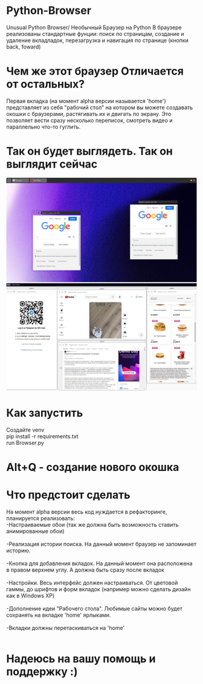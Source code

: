 # Python-Browser
Unusual Python Browser/ Необычный Браузер на Python
В браузере реализованы стандартные фунции: поиск по страницам,
создание и удаление вкладладок, перезагрузка и навигация по странице (кнопки back, foward)
# Чем же этот браузер Отличается от остальных?
Первая вкладка (на момент alpha версии называется 'home') представляет из себя "рабочий стол" 
на котором вы можете создавать окошки с браузерами, растягивать их и двигать по экрану.
Это позволяет вести сразу несколько переписок, смотреть видео и параллельно что-то гуглить.
# Так он будет выглядеть. Так он выглядит сейчас
![Image alt](https://github.com/3whalesProg/Python-Browser/blob/main/soon.png)
![Image alt](https://github.com/3whalesProg/Python-Browser/blob/main/screen.jpg)
# Как запустить
Создайте venv </br>
pip install -r requirements.txt </br>
run Browser.py
# Alt+Q - создание нового окошка
# Что предстоит сделать
На момент alpha версии весь код нуждается в рефакторинге, планируется реализовать: </br>
-Настраиваемые обои (так же должна быть возможность ставить анимированные обои) </br></br>
-Реализация истории поиска. На данный момент браузер не запоминает историю. </br></br>
-Кнопка для добавления вкладок. На данный момент она расположена в правом верхнем углу. А должна быть сразу после вкладок</br></br>
-Настройки. Весь интерфейс должен настраиваться. От цветовой гаммы, до шрифтов и форм вкладок (например можно сделать дизайн как в Windows XP)</br></br>
-Дополнение идеи "Рабочего стола". Любимые сайты можно будет сохранять на вкладке 'home' ярлыками.</br> </br>
-Вкладки должны перетаскиваться на 'home'</br></br>
# Надеюсь на вашу помощь и поддержку :)
